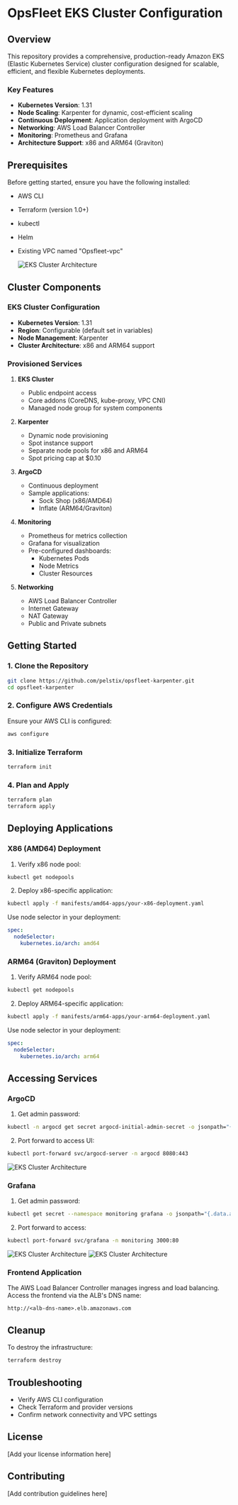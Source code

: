 # OpsFleet EKS Cluster Configuration

## Overview

This repository provides a comprehensive, production-ready Amazon EKS (Elastic Kubernetes Service) cluster configuration designed for scalable, efficient, and flexible Kubernetes deployments.

### Key Features

- **Kubernetes Version**: 1.31
- **Node Scaling**: Karpenter for dynamic, cost-efficient scaling
- **Continuous Deployment**: Application deployment with ArgoCD
- **Networking**: AWS Load Balancer Controller
- **Monitoring**: Prometheus and Grafana
- **Architecture Support**: x86 and ARM64 (Graviton)

## Prerequisites

Before getting started, ensure you have the following installed:

- AWS CLI
- Terraform (version 1.0+)
- kubectl
- Helm
- Existing VPC named "Opsfleet-vpc"

  ![EKS Cluster Architecture](/images/project-structure.png)

## Cluster Components

### EKS Cluster Configuration

- **Kubernetes Version**: 1.31
- **Region**: Configurable (default set in variables)
- **Node Management**: Karpenter
- **Cluster Architecture**: x86 and ARM64 support

### Provisioned Services

1. **EKS Cluster**
   - Public endpoint access
   - Core addons (CoreDNS, kube-proxy, VPC CNI)
   - Managed node group for system components

2. **Karpenter**
   - Dynamic node provisioning
   - Spot instance support
   - Separate node pools for x86 and ARM64
   - Spot pricing cap at $0.10

3. **ArgoCD**
   - Continuous deployment
   - Sample applications:
     * Sock Shop (x86/AMD64)
     * Inflate (ARM64/Graviton)

4. **Monitoring**
   - Prometheus for metrics collection
   - Grafana for visualization
   - Pre-configured dashboards:
     * Kubernetes Pods
     * Node Metrics
     * Cluster Resources

5. **Networking**
   - AWS Load Balancer Controller
   - Internet Gateway
   - NAT Gateway
   - Public and Private subnets

## Getting Started

### 1. Clone the Repository

```bash
git clone https://github.com/pelstix/opsfleet-karpenter.git
cd opsfleet-karpenter
```

### 2. Configure AWS Credentials

Ensure your AWS CLI is configured:

```bash
aws configure
```

### 3. Initialize Terraform

```bash
terraform init
```

### 4. Plan and Apply

```bash
terraform plan
terraform apply
```

## Deploying Applications

### X86 (AMD64) Deployment

1. Verify x86 node pool:
```bash
kubectl get nodepools
```

2. Deploy x86-specific application:
```bash
kubectl apply -f manifests/amd64-apps/your-x86-deployment.yaml
```

Use node selector in your deployment:
```yaml
spec:
  nodeSelector:
    kubernetes.io/arch: amd64
```

### ARM64 (Graviton) Deployment

1. Verify ARM64 node pool:
```bash
kubectl get nodepools
```

2. Deploy ARM64-specific application:
```bash
kubectl apply -f manifests/arm64-apps/your-arm64-deployment.yaml
```

Use node selector in your deployment:
```yaml
spec:
  nodeSelector:
    kubernetes.io/arch: arm64
```

## Accessing Services

### ArgoCD

1. Get admin password:
```bash
kubectl -n argocd get secret argocd-initial-admin-secret -o jsonpath="{.data.password}" | base64 -d
```

2. Port forward to access UI:
```bash
kubectl port-forward svc/argocd-server -n argocd 8080:443
```

![EKS Cluster Architecture](/images/argo-cd.png)

### Grafana

1. Get admin password:
```bash
kubectl get secret --namespace monitoring grafana -o jsonpath="{.data.admin-password}" | base64 --decode
```

2. Port forward to access:
```bash
kubectl port-forward svc/grafana -n monitoring 3000:80
```
 ![EKS Cluster Architecture](/images/frontend-monitoring.png)
 ![EKS Cluster Architecture](/images/node-monitoring.png)


### Frontend Application

The AWS Load Balancer Controller manages ingress and load balancing. Access the frontend via the ALB's DNS name:

`http://<alb-dns-name>.elb.amazonaws.com`

## Cleanup

To destroy the infrastructure:

```bash
terraform destroy
```

## Troubleshooting

- Verify AWS CLI configuration
- Check Terraform and provider versions
- Confirm network connectivity and VPC settings

## License

[Add your license information here]

## Contributing

[Add contribution guidelines here]
